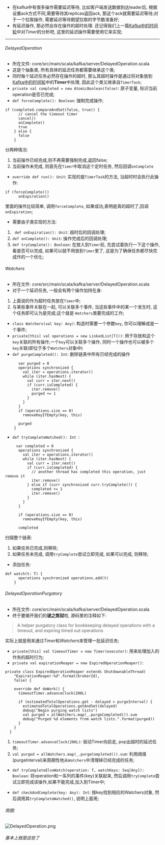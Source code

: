 * 在kafka中有很多操作需要延迟等待, 比如客户端发送数据到达leader后, 根据设置ack方式不同,需要等待其replicas返回ack, 那这个ack就需要延迟等待;对于一个拉取操作, 需要延迟等待期望拉取的字节数准备好;
* 有延迟操作, 那必然会存在操作的超时处理. 还记得我们上一篇[Kafka中的时间轮](http://www.jianshu.com/p/43132636166e)中对*Timer*的分析吧, 这里的延迟操作需要使用它来实现;
---
###### DelayedOperation
* 所在文件: core/src/main/scala/kafka/server/DelayedOperation.scala
* 这是个抽象类, 所有具体的延迟任务都需要继承这个类;
* 同时每个延迟任务必然存在操作的超时, 那么其超时操作是通过将对象放到[Kafka中的时间轮](http://www.jianshu.com/p/43132636166e)中的**Timer**中处理, 因此这个类又继承自`TimerTask`;
* ` private val completed = new AtomicBoolean(false) `: 原子变量, 标识当前operation是否已完成;
* `def forceComplete(): Boolean`: 强制完成操作;
```
if (completed.compareAndSet(false, true)) {
      // cancel the timeout timer
      cancel()
      onComplete()
      true
    } else {
      false
    }
```

 分两种情况:
 1. 当前操作已经完成,则不再需要强制完成,返回false;
 2. 当前操作未完成, 则首先在`Timer`中取消这个定时任务, 然后回调`onComplete`

* `override def run(): Unit`: 实现的是`TimerTask`的方法, 当超时时会执行此操作:
```
if (forceComplete())
      onExpiration()
```

 里面的操作比较简单, 调用`forceComplete`, 如果成功,表明是真的超时了,回调`onExpiration`;

* 需要由子类实现的方法:
 1. ` def onExpiration(): Unit`: 超时后的回调处理;
 2. `def onComplete(): Unit`: 操作完成后的回调处理;
 3. `def tryComplete(): Boolean`: 在放入到`Timer`前, 先尝试着执行一下这个操作, 看是否可以完成, 如果可以就不用放到`Timer`里了, 这是为了确保任务都尽快完成作的一个优化;

###### Watchers
* 所在文件: core/src/main/scala/kafka/server/DelayedOperation.scala
* 对于一个延迟任务, 一般会有两个操作加持在身:
 1. 上面说的作为超时任务放在`Timer`中;
 2. 与某些事件关联在一起, 可以关联多个事件, 当这些事件中的某一个发生时, 这个任务即可认为是完成;这个就是 `Watchers`类要完成的工作;
* `class Watchers(val key: Any)`: 构造时需要一个参数`key`,  你可以理解成是一个事件;
* `private[this] val operations = new LinkedList[T]()`: 用于存放和这个`key`关联的所有操作,一个`key`可以关联多个操作, 同时一个操作也可以被多个`key`关联(即位于多个`Watchers`对象中)
* `def purgeCompleted(): Int`: 删除链表中所有已经完成的操作
```
      var purged = 0
      operations synchronized {
        val iter = operations.iterator()
        while (iter.hasNext) {
          val curr = iter.next()
          if (curr.isCompleted) {
            iter.remove()
            purged += 1
          }
        }
      }
      if (operations.size == 0)
        removeKeyIfEmpty(key, this)

      purged
    }
```

* `def tryCompleteWatched(): Int `:
```
     var completed = 0
      operations synchronized {
        val iter = operations.iterator()
        while (iter.hasNext) {
          val curr = iter.next()
          if (curr.isCompleted) {
            // another thread has completed this operation, just remove it
            iter.remove()
          } else if (curr synchronized curr.tryComplete()) {
            completed += 1
            iter.remove()
          }
        }
      }

      if (operations.size == 0)
        removeKeyIfEmpty(key, this)

      completed
```

 扫描整个链表:
 1. 如果任务已完成,则移除;
 2. 如果任务未完成, 调用`tryComplete`尝试立即完成, 如果可以完成, 则移除;

* 添加任务: 
```
def watch(t: T) {
      operations synchronized operations.add(t)
    }
```

###### DelayedOperationPurgatory
* 所在文件: core/src/main/scala/kafka/server/DelayedOperation.scala
* 终于要揭开我们的**谜之炼狱**啦, 源码里的注释如下:
> A helper purgatory class for bookkeeping delayed operations with a timeout, and expiring timed out operations

实际上就是用来通过*Timer*和*Watchers*来管理一批延迟任务;

* `private[this] val timeoutTimer = new Timer(executor)`: 用来处理加入的作务的超时行为;
* `private val expirationReaper = new ExpiredOperationReaper()`: 
```
private class ExpiredOperationReaper extends ShutdownableThread(
    "ExpirationReaper-%d".format(brokerId),
    false) {

    override def doWork() {
      timeoutTimer.advanceClock(200L)

      if (estimatedTotalOperations.get - delayed > purgeInterval) {
        estimatedTotalOperations.getAndSet(delayed)
        debug("Begin purging watch lists")
        val purged = allWatchers.map(_.purgeCompleted()).sum
        debug("Purged %d elements from watch lists.".format(purged))
      }
    }
  }
```
 1. `timeoutTimer.advanceClock(200L)`: 驱动Timer向前走, pop出超时的延迟任务;
 2. `val purged = allWatchers.map(_.purgeCompleted()).sum`: 利用阈值(purgeInterval)来周期性地从`Watchers`中清理掉已经完成的任务;

* `def tryCompleteElseWatch(operation: T, watchKeys: Seq[Any]): Boolean`: 将operation和一系列的事件(key)关联起来, 然后调用`tryComplete`尝试立即完成该操作,如果不能完成,加入到Timer中;

* `def checkAndComplete(key: Any): Int`: 按key找到相应的Watchers对象, 然后调用其`tryCompleteWatched()`, 说明上面用;

###### 简图:

![DelayedOperation.png](http://upload-images.jianshu.io/upload_images/2020390-527b62fe8c8b49bb.png?imageMogr2/auto-orient/strip%7CimageView2/2/w/1240)

###### 基本上就是这些了
